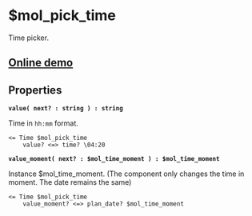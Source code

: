# $mol_pick_time

Time picker.

## [Online demo](https://mol.hyoo.ru/#!section=demos/readme/demo=mol_pick_time_demo)

## Properties

**`value( next? : string ) : string`**

Time in `hh:mm` format.

```
<= Time $mol_pick_time
	value? <=> time? \04:20
```

**`value_moment( next? : $mol_time_moment ) : $mol_time_moment`**

Instance $mol_time_moment. (The component only changes the time in moment. The date remains the same)

```
<= Time $mol_pick_time
	value_moment? <=> plan_date? $mol_time_moment
```
